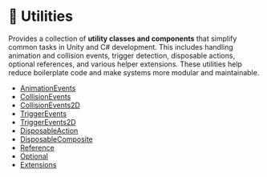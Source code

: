 # 🧩 Utilities

Provides a collection of **utility classes and components** that simplify common tasks in Unity and C# development. This
includes handling animation and collision events, trigger detection, disposable actions, optional references, and
various helper extensions. These utilities help reduce boilerplate code and make systems more modular and maintainable.

- [AnimationEvents](AnimationEvents.md) <!-- + -->
- [CollisionEvents](CollisionEvents.md) <!-- + -->
- [CollisionEvents2D](CollisionEvents2D.md) <!-- + -->
- [TriggerEvents](TriggerEvents.md) <!-- + -->
- [TriggerEvents2D](TriggerEvents2D.md) <!-- + -->
- [DisposableAction](DisposableAction.md) <!-- + -->
- [DisposableComposite](DisposableComposite.md) <!-- + -->
- [Reference](Reference.md)
- [Optional](Optional.md)
- [Extensions](Extensions.md) <!-- + -->
